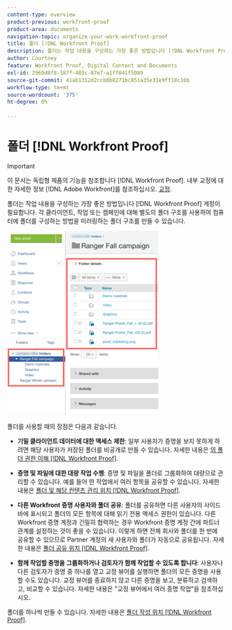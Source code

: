 ```yaml
---
content-type: overview
product-previous: workfront-proof
product-area: documents
navigation-topic: organize-your-work-workfront-proof
title: 폴더 [!DNL Workfront Proof]
description: 폴더는 작업 내용을 구성하는 가장 좋은 방법입니다 [!DNL Workfront Proof] 계정이 필요합니다. 각 클라이언트, 작업 또는 캠페인에 대해 별도의 폴더 구조를 사용하여 컴퓨터에 폴더를 구성하는 방법을 미러링하는 폴더 구조를 만들 수 있습니다.
author: Courtney
feature: Workfront Proof, Digital Content and Documents
exl-id: 2969d8f8-387f-403c-87e7-a1ff041f5089
source-git-commit: 41ab1312d2ccb8b8271bc851a35e31e9ff18c16b
workflow-type: tm+mt
source-wordcount: '375'
ht-degree: 0%

---
```


# 폴더 [!DNL Workfront Proof]

>[!IMPORTANT]
>
>이 문서는 독립형 제품의 기능을 참조합니다 [!DNL Workfront Proof]. 내부 교정에 대한 자세한 정보 [!DNL Adobe Workfront]를 참조하십시오. [교정](../../../review-and-approve-work/proofing/proofing.md).

폴더는 작업 내용을 구성하는 가장 좋은 방법입니다 [!DNL Workfront Proof] 계정이 필요합니다. 각 클라이언트, 작업 또는 캠페인에 대해 별도의 폴더 구조를 사용하여 컴퓨터에 폴더를 구성하는 방법을 미러링하는 폴더 구조를 만들 수 있습니다.

![folder.png](assets/folders-350x425.png)

폴더를 사용할 때의 장점은 다음과 같습니다.

* **기밀 클라이언트 데이터에 대한 액세스 제한**: 일부 사용자가 증명을 보지 못하게 하려면 해당 사용자가 저장된 폴더를 비공개로 만들 수 있습니다. 자세한 내용은 [의 폴더 권한 이해 [!DNL Workfront Proof]](../../../workfront-proof/wp-work-proofsfiles/organize-your-work/folder-permissions.md).

* **증명 및 파일에 대한 대량 작업 수행**: 증명 및 파일을 폴더로 그룹화하여 대량으로 관리할 수 있습니다. 예를 들어 한 작업에서 여러 항목을 공유할 수 있습니다. 자세한 내용은 [폴더 및 해당 컨텐츠 관리 위치 [!DNL Workfront Proof]](../../../workfront-proof/wp-work-proofsfiles/organize-your-work/manage-folders-and-contents.md).

* **다른 Workfront 증명 사용자와 폴더 공유**: 폴더를 공유하면 다른 사용자의 사이드바에 표시되고 폴더의 모든 항목에 대해 읽기 전용 액세스 권한이 있습니다. 다른 Workfront 증명 계정과 긴밀히 협력하는 경우 Workfront 증명 계정 간에 파트너 관계를 설정하는 것이 좋을 수 있습니다. 이렇게 하면 전체 회사와 폴더를 한 번에 공유할 수 있으므로 Partner 계정의 새 사용자와 폴더가 자동으로 공유됩니다. 자세한 내용은 [폴더 공유 위치 [!DNL Workfront Proof]](../../../workfront-proof/wp-work-proofsfiles/organize-your-work/share-folders.md).

* **함께 작업할 증명을 그룹화하거나 검토자가 함께 작업할 수 있도록 합니다**: 사용자나 다른 검토자가 증명 중 하나를 열고 교정 뷰어를 실행하면 폴더의 모든 증명을 사용할 수도 있습니다. 교정 뷰어를 종료하지 않고 다른 증명을 보고, 분류하고 검색하고, 비교할 수 있습니다. 자세한 내용은 &quot;교정 뷰어에서 여러 증명 작업&quot;을 참조하십시오.

폴더를 하나씩 만들 수 있습니다. 자세한 내용은 [폴더 작성 위치 [!DNL Workfront Proof]](../../../workfront-proof/wp-work-proofsfiles/organize-your-work/create-folders.md).

